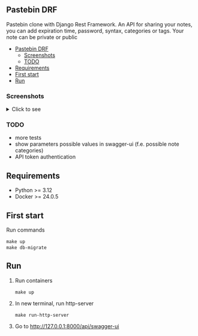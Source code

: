 ## Pastebin DRF
Pastebin clone with Django Rest Framework. An API for sharing your notes, you can add expiration time, password, syntax, categories or tags. Your note can be private or public

<!-- TOC -->
  * [Pastebin DRF](#pastebin-drf)
    * [Screenshots](#screenshots)
    * [TODO](#todo)
  * [Requirements](#requirements)
  * [First start](#first-start)
  * [Run](#run)
<!-- TOC -->

### Screenshots
<details>
<summary>Click to see</summary>

All endpoints
![img.png](screenshots/screen1.png)

Create note
![img.png](screenshots/screen2.png)

See note
![img.png](screenshots/screen3.png)

See all shots with pagination
![img.png](screenshots/screen4.png)
</details>

### TODO
- more tests
- show parameters possible values in swagger-ui (f.e. possible note categories)
- API token authentication

## Requirements
- Python >= 3.12
- Docker >= 24.0.5

## First start
Run commands
```shell
make up
make db-migrate
```

## Run
1. Run containers
   ```shell
   make up
   ```

2. In new terminal, run http-server
    ```shell
    make run-http-server
    ```

4. Go to http://127.0.0.1:8000/api/swagger-ui